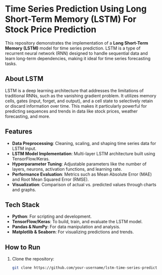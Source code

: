 # Time Series Prediction Using Long Short-Term Memory (LSTM) For Stock Price Prediction

This repository demonstrates the implementation of a **Long Short-Term Memory (LSTM)** model for time series prediction. LSTM is a type of recurrent neural network (RNN) designed to handle sequential data and learn long-term dependencies, making it ideal for time series forecasting tasks.  

## About LSTM  
LSTM is a deep learning architecture that addresses the limitations of traditional RNNs, such as the vanishing gradient problem. It utilizes memory cells, gates (input, forget, and output), and a cell state to selectively retain or discard information over time. This makes it particularly powerful for predicting sequences and trends in data like stock prices, weather forecasting, and more.  

## Features  
- **Data Preprocessing**: Cleaning, scaling, and shaping time series data for LSTM input.  
- **LSTM Model Implementation**: Multi-layer LSTM architecture built using TensorFlow/Keras.  
- **Hyperparameter Tuning**: Adjustable parameters like the number of layers, neurons, activation functions, and learning rate.  
- **Performance Evaluation**: Metrics such as Mean Absolute Error (MAE) and Root Mean Squared Error (RMSE).  
- **Visualization**: Comparison of actual vs. predicted values through charts and graphs.  

## Tech Stack  
- **Python**: For scripting and development.  
- **TensorFlow/Keras**: To build, train, and evaluate the LSTM model.  
- **Pandas & NumPy**: For data manipulation and analysis.  
- **Matplotlib & Seaborn**: For visualizing predictions and trends.  

## How to Run  
1. Clone the repository:  
   ```bash  
   git clone https://github.com/your-username/lstm-time-series-prediction.git  
